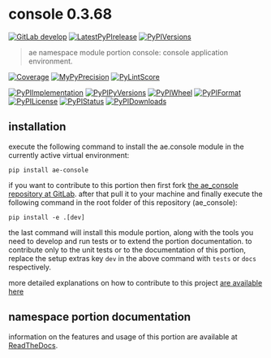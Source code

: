 <!-- THIS FILE IS EXCLUSIVELY MAINTAINED by the project ae.ae V0.3.92 -->
<!-- THIS FILE IS EXCLUSIVELY MAINTAINED by the project aedev.tpl_namespace_root V0.3.13 -->
# console 0.3.68

[![GitLab develop](https://img.shields.io/gitlab/pipeline/ae-group/ae_console/develop?logo=python)](
    https://gitlab.com/ae-group/ae_console)
[![LatestPyPIrelease](
    https://img.shields.io/gitlab/pipeline/ae-group/ae_console/release0.3.66?logo=python)](
    https://gitlab.com/ae-group/ae_console/-/tree/release0.3.66)
[![PyPIVersions](https://img.shields.io/pypi/v/ae_console)](
    https://pypi.org/project/ae-console/#history)

>ae namespace module portion console: console application environment.

[![Coverage](https://ae-group.gitlab.io/ae_console/coverage.svg)](
    https://ae-group.gitlab.io/ae_console/coverage/index.html)
[![MyPyPrecision](https://ae-group.gitlab.io/ae_console/mypy.svg)](
    https://ae-group.gitlab.io/ae_console/lineprecision.txt)
[![PyLintScore](https://ae-group.gitlab.io/ae_console/pylint.svg)](
    https://ae-group.gitlab.io/ae_console/pylint.log)

[![PyPIImplementation](https://img.shields.io/pypi/implementation/ae_console)](
    https://gitlab.com/ae-group/ae_console/)
[![PyPIPyVersions](https://img.shields.io/pypi/pyversions/ae_console)](
    https://gitlab.com/ae-group/ae_console/)
[![PyPIWheel](https://img.shields.io/pypi/wheel/ae_console)](
    https://gitlab.com/ae-group/ae_console/)
[![PyPIFormat](https://img.shields.io/pypi/format/ae_console)](
    https://pypi.org/project/ae-console/)
[![PyPILicense](https://img.shields.io/pypi/l/ae_console)](
    https://gitlab.com/ae-group/ae_console/-/blob/develop/LICENSE.md)
[![PyPIStatus](https://img.shields.io/pypi/status/ae_console)](
    https://libraries.io/pypi/ae-console)
[![PyPIDownloads](https://img.shields.io/pypi/dm/ae_console)](
    https://pypi.org/project/ae-console/#files)


## installation


execute the following command to install the
ae.console module
in the currently active virtual environment:
 
```shell script
pip install ae-console
```

if you want to contribute to this portion then first fork
[the ae_console repository at GitLab](
https://gitlab.com/ae-group/ae_console "ae.console code repository").
after that pull it to your machine and finally execute the
following command in the root folder of this repository
(ae_console):

```shell script
pip install -e .[dev]
```

the last command will install this module portion, along with the tools you need
to develop and run tests or to extend the portion documentation. to contribute only to the unit tests or to the
documentation of this portion, replace the setup extras key `dev` in the above command with `tests` or `docs`
respectively.

more detailed explanations on how to contribute to this project
[are available here](
https://gitlab.com/ae-group/ae_console/-/blob/develop/CONTRIBUTING.rst)


## namespace portion documentation

information on the features and usage of this portion are available at
[ReadTheDocs](
https://ae.readthedocs.io/en/latest/_autosummary/ae.console.html
"ae_console documentation").
